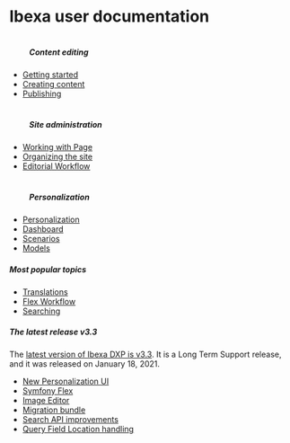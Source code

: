 <div class="front-page">
    <div class="row">
        <h1>Ibexa user documentation</h1>
    </div>
    <div class="row mt-5 pb-4">
        <div class="col-lg px-2 px-lg-4">
            <div class="tile">
                <div class="row">
                    <div class="col-lg">
                        <h5 class="tile-title">
                            <svg class="tile-icon align-middle" width="32" height="32">
                                <use fill="var(--ibexa-jazzberry)" xlink:href="images/ez-icons.svg#publish"></use>
                            </svg>
                            Content editing
                        </h5>
                        <div class="tile-body">
                            <ul>
                                <li><a href="getting_started/">Getting started</a></li>
                                <li><a href="creating_content_basic/">Creating content</a></li>
                                <li><a href="publishing/publishing/">Publishing</a></li>
                            </ul>
                        </div>
                    </div>
                </div>
            </div>
        </div>
        <div class="col-lg px-2">
            <div class="tile">
                <div class="row">
                    <div class="col-lg">
                        <h5 class="tile-title">
                            <svg class="tile-icon align-middle" width="32" height="32">
                                <use fill="var(--ibexa-jazzberry)" xlink:href="images/ez-icons.svg#about"></use>
                            </svg>
                            Site administration
                        </h5>
                        <div class="tile-body">
                            <ul>
                                <li><a href="working_with_page/">Working with Page</a></li>
                                <li><a href="organizing_the_site/">Organizing the site</a></li>
                                <li><a href="publishing/editorial_workflow/">Editorial Workflow</a></li>
                            </ul>
                        </div>
                    </div>
                </div>
            </div>
        </div>
        <div class="col-lg px-2 px-lg-4">
            <div class="tile">
                <div class="row">
                    <div class="col-lg">
                        <h5 class="tile-title">
                            <svg class="tile-icon align-middle" width="32" height="32">
                                <use fill="var(--ibexa-jazzberry)" xlink:href="images/ez-icons.svg#users-personalization"></use>
                            </svg>
                            Personalization
                        </h5>
                    <div class="tile-body">
                        <ul>
                            <li><a href="personalization/personalization/">Personalization</a></li>
                            <li><a href="personalization/dashboard/">Dashboard</a></li>
                            <li><a href="personalization/scenarios/">Scenarios</a></li>
                            <li><a href="personalization/recommendation_models/">Models</a></li>
                        </ul>
                    </div>
                </div>
            </div>
        </div>
    </div>
    </div>
    <div class="row mt-5">
        <div class="col-lg-4 mb-5 most-popular">
            <h5>
                Most popular topics
                <svg class="tile-icon" width="15" height="15">
                    <use fill="var(--ibexa-jazzberry)" xlink:href="images/ez-icons.svg#bookmark-active"></use>
                </svg>
            </h5>
                <ul>
                    <li><a href="creating_content_advanced/#languages">Translations</a></li>
                    <li><a href="publishing/flex_workflow/">Flex Workflow</a></li>
                    <li><a href="search/">Searching</a></li>
                </ul>
        </div>
        <div class="col-lg-8 mb-5 latest-release">
            <h5>
                The latest release
                <span class="pill">v3.3</span>
            </h5>
            <div class="row mt-3">
                <div class="col-lg-5">The <a href="https://doc.ibexa.co/en/latest/releases/ibexa_dxp_v3.3/">latest version of Ibexa DXP is v3.3</a>. It is a Long Term Support release, and it was released on January 18, 2021.
                </div>
                <div class="col-sm-7 features">
                    <ul>
                        <li><a href="https://doc.ibexa.co/en/latest/releases/ibexa_dxp_v3.3/#new-personalization-ui">New Personalization UI</a></li>
                        <li><a href="https://doc.ibexa.co/en/latest/releases/ibexa_dxp_v3.3/#symfony-flex">Symfony Flex</a></li>
                        <li><a href="https://doc.ibexa.co/en/latest/releases/ibexa_dxp_v3.3/#image-editor">Image Editor</a></li>
                        <li><a href="https://doc.ibexa.co/en/latest/releases/ibexa_dxp_v3.3/#migration-bundle">Migration bundle</a></li>
                        <li><a href="https://doc.ibexa.co/en/latest/releases/ibexa_dxp_v3.3/#extended-search-api-capabilities">Search API improvements</a></li>
                        <li><a href="https://doc.ibexa.co/en/latest/releases/ibexa_dxp_v3.3/#query-field-location-handling">Query Field Location handling</a></li>
                    </ul>
                </div>
            </div>
        </div>
    </div>
</div>
